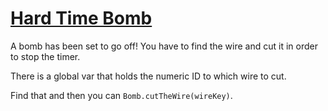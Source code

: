 # [Hard Time Bomb](https://www.codewars.com/kata/52532cc8e9ea83b89b000008)

A bomb has been set to go off! You have to find the wire and cut it in order to stop the timer.

There is a global var that holds the numeric ID to which wire to cut.

Find that and then you can `Bomb.cutTheWire(wireKey)`.
